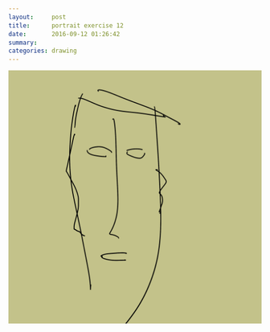 ```yaml
---
layout:     post
title:      portrait exercise 12
date:       2016-09-12 01:26:42
summary:    
categories: drawing
---
```

![portrait exercise 12](/images/diary/portrait-exercise-12.png "LI")
